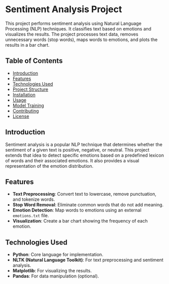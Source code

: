 # Sentiment Analysis Project

This project performs sentiment analysis using Natural Language Processing (NLP) techniques. It classifies text based on emotions and visualizes the results. The project processes text data, removes unnecessary words (stop words), maps words to emotions, and plots the results in a bar chart.

## Table of Contents

- [Introduction](#introduction)
- [Features](#features)
- [Technologies Used](#technologies-used)
- [Project Structure](#project-structure)
- [Installation](#installation)
- [Usage](#usage)
- [Model Training](#model-training)
- [Contributing](#contributing)
- [License](#license)

## Introduction

Sentiment analysis is a popular NLP technique that determines whether the sentiment of a given text is positive, negative, or neutral. This project extends that idea to detect specific emotions based on a predefined lexicon of words and their associated emotions. It also provides a visual representation of the emotion distribution.

## Features

- **Text Preprocessing**: Convert text to lowercase, remove punctuation, and tokenize words.
- **Stop Word Removal**: Eliminate common words that do not add meaning.
- **Emotion Detection**: Map words to emotions using an external `emotions.txt` file.
- **Visualization**: Create a bar chart showing the frequency of each emotion.
  
## Technologies Used

- **Python**: Core language for implementation.
- **NLTK (Natural Language Toolkit)**: For text preprocessing and sentiment analysis.
- **Matplotlib**: For visualizing the results.
- **Pandas**: For data manipulation (optional).



